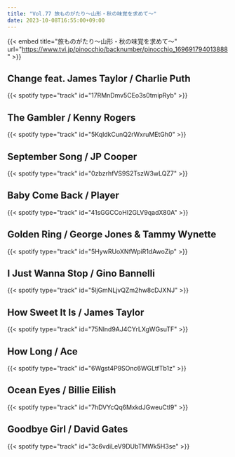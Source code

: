 ```yaml
---
title: "Vol.77 旅ものがたり～山形・秋の味覚を求めて～"
date: 2023-10-08T16:55:00+09:00
---
```


{{< embed title="旅ものがたり～山形・秋の味覚を求めて～" url="https://www.tvi.jp/pinocchio/backnumber/pinocchio_169691794013888" >}}

## Change feat. James Taylor / Charlie Puth
{{< spotify type="track" id="17RMnDmv5CEo3s0tmipRyb" >}}

## The Gambler / Kenny Rogers
{{< spotify type="track" id="5KqldkCunQ2rWxruMEtGh0" >}}

## September Song / JP Cooper
{{< spotify type="track" id="0zbzrhfVS9S2TszW3wLQZ7" >}}

## Baby Come Back / Player
{{< spotify type="track" id="41sGGCCoHI2GLV9qadX80A" >}}

## Golden Ring / George Jones & Tammy Wynette
{{< spotify type="track" id="5HywRUoXNfWpiR1dAwoZip" >}}

## I Just Wanna Stop / Gino Bannelli
{{< spotify type="track" id="5ljGmNLjvQZm2hw8cDJXNJ" >}}

## How Sweet It Is / James Taylor
{{< spotify type="track" id="75Nlnd9AJ4CYrLXgWGsuTF" >}}

## How Long / Ace
{{< spotify type="track" id="6Wgst4P9SOnc6WGLtfTb1z" >}}

## Ocean Eyes / Billie Eilish
{{< spotify type="track" id="7hDVYcQq6MxkdJGweuCtl9" >}}

## Goodbye Girl / David Gates
{{< spotify type="track" id="3c6vdiLeV9DUbTMWk5H3se" >}}
